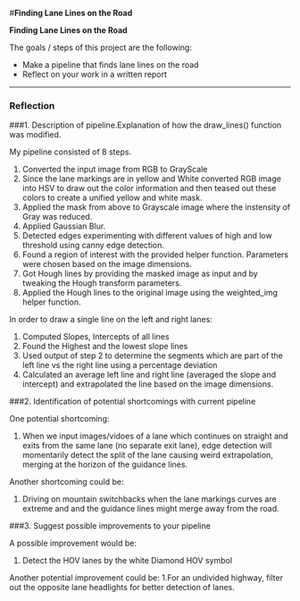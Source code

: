 #**Finding Lane Lines on the Road** 


**Finding Lane Lines on the Road**

The goals / steps of this project are the following:
* Make a pipeline that finds lane lines on the road
* Reflect on your work in a written report


[//]: # (Image References)

[image1]: ./examples/grayscale.jpg "Grayscale"

---

### Reflection

###1. Description of pipeline.Explanation of how the draw_lines() function was modified.

My pipeline consisted of 8 steps.
1. Converted the input image from RGB to GrayScale
2. Since the lane markings are in yellow and White converted RGB image into HSV to draw out the color information and then 
teased out these colors to create a unified yellow and white mask.
3. Applied the mask from above to Grayscale image where the instensity of Gray was reduced.
4. Applied Gaussian Blur.
5. Detected edges experimenting with different values of high and low threshold using canny edge detection.
6. Found a region of interest with the provided helper function. Parameters were chosen based on the image dimensions.
7. Got Hough lines by providing the masked image as input and by tweaking the Hough transform parameters.
8. Applied the Hough lines to the original image using the weighted_img helper function.


In order to draw a single line on the left and right lanes:

1. Computed Slopes, Intercepts of all lines
2. Found the Highest and the lowest slope lines
3. Used output of step 2 to determine the segments which are part of the left line vs the right line using a percentage deviation
4. Calculated an average left line and right line (averaged the slope and intercept) and extrapolated the line based on the image dimensions.




###2. Identification of potential shortcomings with current pipeline


One potential shortcoming:
1. When we input images/vidoes of a lane which continues on straight and exits from the same lane (no separate exit lane), edge 
detection will momentarily detect the split of the lane causing weird extrapolation, merging at the horizon of the guidance lines.

Another shortcoming could be:
1. Driving on mountain switchbacks when the lane markings curves are extreme and and the guidance lines might merge away from the road.


###3. Suggest possible improvements to your pipeline

A possible improvement would be:
1. Detect the HOV lanes by the white Diamond HOV symbol

Another potential improvement could be:
1.For an undivided highway, filter out the opposite lane headlights for better detection of lanes.